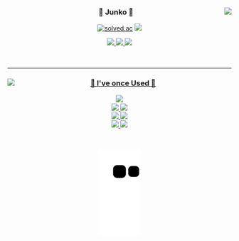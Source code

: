 <!-- <h2>Junko</h2> -->

<div align="center">
  
  <img align="right" src="https://github-readme-stats.vercel.app/api/top-langs/?username=swon95&theme=dracula&layout=compact"/>
<!--   <img align="right" src="https://github-readme-stats.vercel.app/api/top-langs/?username=swon95&theme=dracula&exclude_repo=Computer-Science-Engineering,clone-web-scrapper&hide=Procfile&layout=compact&langs_count=8"/> -->

  
 ### 🌱 Junko 🐘

  <a href="https://github.com/swon95"><img alt="solved.ac" src="https://hits.seeyoufarm.com/api/count/incr/badge.svg?url=https%3A%2F%2Fgithub.com%2Fseondal&count_bg=%23000000&title_bg=%23000000&icon=github.svg&icon_color=%23E7E7E7&title=GitHub&edge_flat=false)"/></a> 
  <a href="https://solved.ac/whkakrkr"><img src="http://mazassumnida.wtf/api/mini/generate_badge?boj=whkakrkr"/></a>
 
  <a href="https://battlecoding.tistory.com/"><img src="https://img.shields.io/badge/Blog-FFCD00?style=flat-square&logo=Blog&logoColor=white"/>
  <a href="mailto:shimtkddnjs13@gmail.com"><img src="https://img.shields.io/badge/Gmail-4285F4?style=flat-square&logo=Gmail&logoColor=white"/>
  <a href="https://www.instagram.com/sim_junko"><img src="https://img.shields.io/badge/Instagram-E4405F?style=flat-square&logo=Instagram&logoColor=white"/>
<br><br><br>

</div>

---

<div align="center">
  <img align="left" src="https://github-readme-stats.vercel.app/api?username=swon95&show_icons=true&theme=tokyonight">
  
  ### 🐣 I've once Used 🐤<br>
  
  <img src="https://img.shields.io/badge/JavaScript-F7DF1E?style=flat-square&logo=JavaScript&logoColor=white"/><br>
  <img src="https://img.shields.io/badge/React-61DAFB?style=flat-square&logo=React&logoColor=white"/>
  <img src="https://img.shields.io/badge/NodeJS-339933?style=flat-square&logo=NodeJS&logoColor=white"/><br>
  <img src="https://img.shields.io/badge/Express-000000?style=flat-square&logo=Express&logoColor=white"/>
  <img src="https://img.shields.io/badge/MongoDB-47A248?style=flat-square&logo=MongoDB&logoColor=white"/><br>
  <img src="https://img.shields.io/badge/Python-3776AB?style=flat-square&logo=Python&logoColor=white"/>
  <img src="https://img.shields.io/badge/Pandas-150458?style=flat-square&logo=Pandas&logoColor=white"/>
<!--   <img src="https://img.shields.io/badge/TensorFlow-FF6F00?style=flat-square&logo=TensorFlow&logoColor=white"/> -->
<!--   <img src="https://img.shields.io/badge/SQLite-003B57?style=flat-square&logo=SQLite&logoColor=white"/> -->
<!--   <img src="https://img.shields.io/badge/TypeScript-3178C6?style=flat-square&logo=TypeScript&logoColor=white"/> -->  
<!--   <img src="https://img.shields.io/badge/Socket_io-010101?style=flat-square&logo=Socket.io&logoColor=white"/> -->
<!--   <img src="https://img.shields.io/badge/Docker-2496ED?style=flat-square&logo=Docker&logoColor=white"/> -->
  <br>
  
<!--   <img src="https://img.shields.io/badge/VSCode-5C2D91?style=flat-square&logo=VSCode&logoColor=white"/> -->
<!--   <img src="https://img.shields.io/badge/Notion-000000?style=flat-square&logo=Notion&logoColor=white"/><br> -->
  
<!--   :movie_camera:<img src="https://img.shields.io/badge/Premiere_Pro-9999FF?style=flat-square&logo=Premiere_Pro&logoColor=white"/><br> -->
<!--   :camera:<img src="https://img.shields.io/badge/Photoshop-31A8FF?style=flat-square&logo=Photoshop&logoColor=white"/><br> -->
</div><br>

<div align="center">
<img src="https://github.com/swon95/swon95/blob/output/github-contribution-grid-snake.svg">
</div>
